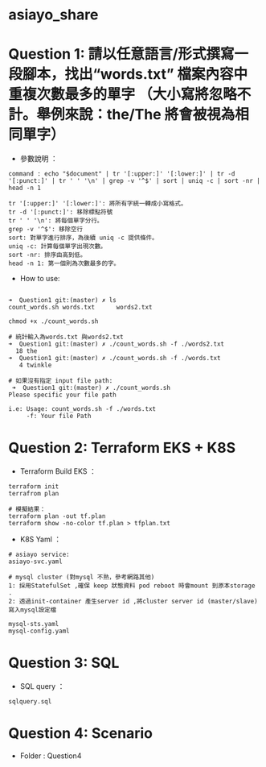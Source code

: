# asiayo_share
# Question 1:  請以任意語言/形式撰寫一段腳本，找出“words.txt” 檔案內容中重複次數最多的單字 （大小寫將忽略不計。舉例來說：the/The 將會被視為相同單字）
- 參數說明 ：
```
command : echo "$document" | tr '[:upper:]' '[:lower:]' | tr -d '[:punct:]' | tr ' ' '\n' | grep -v '^$' | sort | uniq -c | sort -nr | head -n 1

tr '[:upper:]' '[:lower:]': 將所有字統一轉成小寫格式。
tr -d '[:punct:]': 移除標點符號
tr ' ' '\n': 將每個單字分行。
grep -v '^$': 移除空行
sort: 對單字進行排序，為後續 uniq -c 提供條件。
uniq -c: 計算每個單字出現次數。
sort -nr: 排序由高到低。
head -n 1: 第一個則為次數最多的字。
```

- How to use:
```

➜  Question1 git:(master) ✗ ls
count_words.sh words.txt      words2.txt

chmod +x ./count_words.sh

# 統計輸入為words.txt 與words2.txt
➜  Question1 git:(master) ✗ ./count_words.sh -f ./words2.txt
  18 the
➜  Question1 git:(master) ✗ ./count_words.sh -f ./words.txt
   4 twinkle

# 如果沒有指定 input file path:
 ➜  Question1 git:(master) ✗ ./count_words.sh
Please specific your file path

i.e: Usage: count_words.sh -f ./words.txt
	 -f: Your file Path

```

# Question 2:  Terraform EKS + K8S
- Terraform Build EKS ：
```
terraform init
terrafrom plan

# 模擬結果：
terraform plan -out tf.plan
terraform show -no-color tf.plan > tfplan.txt

```

- K8S Yaml ：
```
# asiayo service: 
asiayo-svc.yaml

# mysql cluster (對mysql 不熟，參考網路其他)
1: 採用StatefulSet ,確保 keep 狀態資料 pod reboot 時會mount 到原本storage .
2: 透過init-container 產生server id ,將cluster server id (master/slave) 寫入mysql設定檔

mysql-sts.yaml
mysql-config.yaml
```

# Question 3:  SQL
- SQL query ：
```
sqlquery.sql
```

# Question 4:  Scenario
- Folder : Question4
